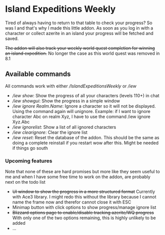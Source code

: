 # Island Expeditions Weekly

Tired of always having to return to that table to check your progress? So was I and that's why I made this little addon.
As soon as you log in with a character or collect azerite in an island your progress will be fetched and saved.

<del>The addon will also track your weekly world quest completion for winning an island expedition.</del> No longer the case as this world quest was removed in 8.1

## Available commands

All commands work with either <i>/IslandExpeditionsWeekly</i> or <i>/iew</i>

*    <i>/iew show</i>: Show the progress of all your characters (levels 110+) in chat
*    <i>/iew showgui</i>: Show the progress in a simple window
*    <i>/iew ignore Realm.Name</i>: Ignore a character so it will not be displayed. Using the command again will unignore. Example: if I want to ignore character Abc on realm Xyz, I have to use the command /iew ignore Xyz.Abc
*    <i>/iew ignorelist</i>: Show a list of all ignored characters
*    <i>/iew clearignore</i>: Clear the ignore list
*    <i>/iew reset</i>: Reset the database of the addon. This should be the same as doing a complete reinstall if you restart wow after this. Might be needed if things go south

### Upcoming features

Note that none of these are hard promises but more like they seem useful to me and when I have some free time to work on the addon, are probably next on the todo list

*    <del>UI window to show the progress in a more structured format</del> Currently with Ace3 library. I might redo this without the library because I cannot name the frame now and therefor cannot close it with ESC
*    Minimap button with click options to show progress/manage ignore list
*    <del>Blizzard options page to enable/disable tracking azerite/WQ progress</del> With only one of the two options remaining, this is highly unlikely to be added
*    ...
